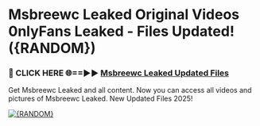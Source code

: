 # Msbreewc Leaked Original Videos 0nlyFans Leaked - Files Updated! ({RANDOM})

<h3>🔴 CLICK HERE 🌐==►► <a href="https://betterlinks.top/A2PfLJ" rel="nofollow">Msbreewc Leaked Updated Files</a></h3>

Get Msbreewc Leaked and all content. Now you can access all videos and pictures of Msbreewc Leaked. New Updated Files 2025!

[![{RANDOM}](https://i.imgur.com/ppqm5kG.gif)](https://betterlinks.top/A2PfLJ)